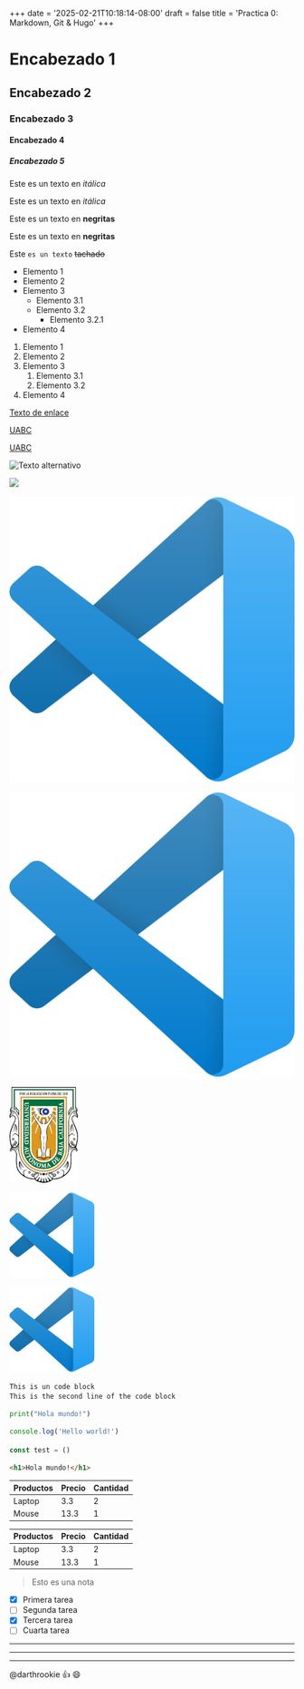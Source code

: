 +++
date = '2025-02-21T10:18:14-08:00'
draft = false
title = 'Practica 0: Markdown, Git & Hugo'
+++


# Encabezado 1

## Encabezado 2

### Encabezado 3

#### Encabezado 4

##### Encabezado 5

<!-- Itálicas -->
Este es un texto en *itálica*

Este es un texto en _itálica_

<!-- Negritas -->
Este es un texto en **negritas**

Este es un texto en __negritas__

<!-- Tachado -->
Este `es un texto` ~~tachado~~

<!-- UL -->
* Elemento 1
* Elemento 2
* Elemento 3
  * Elemento 3.1
  * Elemento 3.2
    * Elemento 3.2.1
* Elemento 4

<!-- OL -->
1. Elemento 1
1. Elemento 2
1. Elemento 3
   1. Elemento 3.1
   1. Elemento 3.2
1. Elemento 4

<!-- Enlaces -->
[Texto de enlace](http://www.google.com "Texto del tooltip")

[UABC](http://www.uabc.mx)

[UABC](http://www.uabc.mx "Sitio Universitario")

<!-- Imágenes -->
![Texto alternativo](https://external-content.duckduckgo.com/iu/?u=http%3A%2F%2Fstatic1.squarespace.com%2Fstatic%2F5ebcca7f7f65d31a43edfef6%2F5ebcd958df01df114d669a34%2F5f03dd0184f202595f2ad77a%2F1622451908205%2Fgeneric_brands_web_700x650.jpg%3Fformat%3D1500w&f=1&nofb=1&ipt=d524d8e414f48948be0877194d46f534da4e88df62b1ad080c17f8e040b717ce&ipo=images)

![](https://external-content.duckduckgo.com/iu/?u=http%3A%2F%2Fstatic1.squarespace.com%2Fstatic%2F5ebcca7f7f65d31a43edfef6%2F5ebcd958df01df114d669a34%2F5f03dd0184f202595f2ad77a%2F1622451908205%2Fgeneric_brands_web_700x650.jpg%3Fformat%3D1500w&f=1&nofb=1&ipt=d524d8e414f48948be0877194d46f534da4e88df62b1ad080c17f8e040b717ce&ipo=images)

![Logo Vscode](./images/vscode.png)

![Logo Vscode](./images/vscode.png "Tooltip de la imágen")

[![Escudo de UABC](./images/uabc.png)](http://www.uabc.mx "Sitio Universitario")

<img src="./images/vscode.png" alt="vscode image" width="150" height="auto">

[<img src="./images/vscode.png" alt="vscode image" width="150" height="auto">](http://www.vscode.com)

<!-- Bloques de código -->
```txt
This is un code block
This is the second line of the code block
```

```python
print("Hola mundo!")
```

```javascript
console.log('Hello world!')

const test = ()
```

```html
<h1>Hola mundo!</h1>
```

<!-- Tablas -->
| Productos | Precio | Cantidad |
| - | - | - |
| Laptop | 3.3 | 2 |
| Mouse | 13.3 | 1 |

| Productos | Precio | Cantidad |
| --------- | ------ | -------- |
| Laptop    | 3.3    | 2        |
| Mouse     | 13.3   | 1        |

<!-- Notas -->
> Esto es una nota

<!-- Tareas -->
* [x] Primera tarea
* [ ] Segunda tarea
* [x] Tercera tarea
* [ ] Cuarta tarea

<!-- Divisores horizontales -->
***

---

___

<!-- Menciones -->
@darthrookie :+1: :smile:
